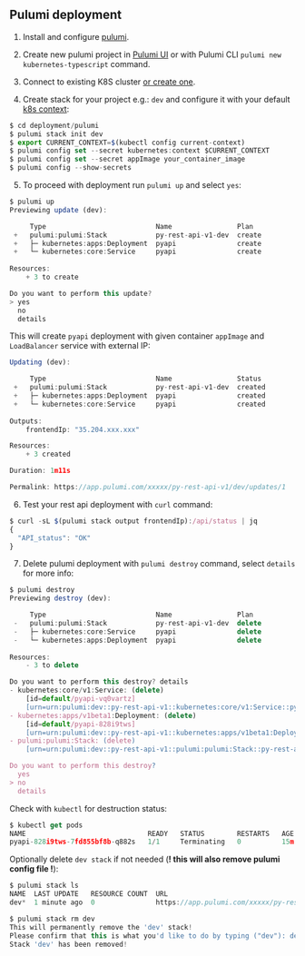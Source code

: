 ## Pulumi deployment 

1. Install and configure [pulumi](https://pulumi.io/quickstart/index.html).

2. Create new pulumi project in [Pulumi UI](https://app.pulumi.com/welcome) or with Pulumi CLI `pulumi new kubernetes-typescript` command. 

3. Connect to existing K8S cluster [or create one](https://pulumi.io/quickstart/kubernetes/index.html).

4. Create stack for your project e.g.: `dev` and configure it with your default [k8s context](https://pulumi.io/quickstart/kubernetes/setup.html):
```js
$ cd deployment/pulumi
$ pulumi stack init dev
$ export CURRENT_CONTEXT=$(kubectl config current-context)
$ pulumi config set --secret kubernetes:context $CURRENT_CONTEXT
$ pulumi config set --secret appImage your_container_image
$ pulumi config --show-secrets
```

5. To proceed with deployment run `pulumi up` and select `yes`:
```js
$ pulumi up
Previewing update (dev):

     Type                           Name                Plan       
 +   pulumi:pulumi:Stack            py-rest-api-v1-dev  create     
 +   ├─ kubernetes:apps:Deployment  pyapi               create     
 +   └─ kubernetes:core:Service     pyapi               create     
 
Resources:
    + 3 to create

Do you want to perform this update?
> yes
  no
  details
```

This will create `pyapi` deployment with given container `appImage` and `LoadBalancer` service with external IP:
```js
Updating (dev):

     Type                           Name                Status      
 +   pulumi:pulumi:Stack            py-rest-api-v1-dev  created     
 +   ├─ kubernetes:apps:Deployment  pyapi               created     
 +   └─ kubernetes:core:Service     pyapi               created     
 
Outputs:
    frontendIp: "35.204.xxx.xxx"

Resources:
    + 3 created

Duration: 1m11s

Permalink: https://app.pulumi.com/xxxxx/py-rest-api-v1/dev/updates/1
```

6. Test your rest api deployment with `curl` command:
```js
$ curl -sL $(pulumi stack output frontendIp):/api/status | jq
{
  "API_status": "OK"
}
```

7. Delete pulumi deployment with `pulumi destroy` command, select `details` for more info:
```js
$ pulumi destroy
Previewing destroy (dev):

     Type                           Name                Plan       
 -   pulumi:pulumi:Stack            py-rest-api-v1-dev  delete     
 -   ├─ kubernetes:core:Service     pyapi               delete     
 -   └─ kubernetes:apps:Deployment  pyapi               delete     
 
Resources:
    - 3 to delete

Do you want to perform this destroy? details
- kubernetes:core/v1:Service: (delete)
    [id=default/pyapi-vq0vartz]
    [urn=urn:pulumi:dev::py-rest-api-v1::kubernetes:core/v1:Service::pyapi]
- kubernetes:apps/v1beta1:Deployment: (delete)
    [id=default/pyapi-828i9tws]
    [urn=urn:pulumi:dev::py-rest-api-v1::kubernetes:apps/v1beta1:Deployment::pyapi]
- pulumi:pulumi:Stack: (delete)
    [urn=urn:pulumi:dev::py-rest-api-v1::pulumi:pulumi:Stack::py-rest-api-v1-dev]

Do you want to perform this destroy?
  yes
> no
  details
```

Check with `kubectl` for destruction status:

```js
$ kubectl get pods
NAME                              READY   STATUS        RESTARTS   AGE
pyapi-828i9tws-7fd855bf8b-q882s   1/1     Terminating   0          15m
```

Optionally delete `dev stack` if not needed (**! this will also remove pulumi config file !**):
```js
$ pulumi stack ls
NAME  LAST UPDATE   RESOURCE COUNT  URL
dev*  1 minute ago  0               https://app.pulumi.com/xxxxx/py-rest-api-v1/dev

$ pulumi stack rm dev
This will permanently remove the 'dev' stack!
Please confirm that this is what you'd like to do by typing ("dev"): dev
Stack 'dev' has been removed!
```